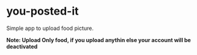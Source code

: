 # you-posted-it
Simple app to upload food picture.

**Note: Upload Only food, if you upload anythin else your account will be deactivated**
